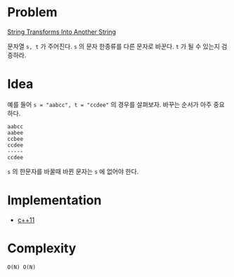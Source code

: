 # Problem

[String Transforms Into Another String](https://leetcode.com/problems/string-transforms-into-another-string/)

문자열 `s, t` 가 주어진다. `s` 의 문자 한종류를 다른 문자로 바꾼다.
`t` 가 될 수 있는지 검증하라.

# Idea

예를 들어 `s = "aabcc", t = "ccdee"` 의 경우를 살펴보자.
바꾸는 순서가 아주 중요하다.

```
aabcc
aabee
ccbee
ccdee
-----
ccdee
```

`s` 의 한문자를 바꿀때 바뀐 문자는 `s` 에 없어야 한다.

# Implementation

* [c++11](a.cpp)

# Complexity

```
O(N) O(N)
```
